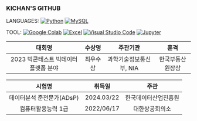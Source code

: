 ### KICHAN'S GITHUB 

LANGUAGES:
[![Python](https://img.shields.io/badge/Python-3776AB?style=flat-square&logo=python&logoColor=white)](https://www.python.org/)
[![MySQL](https://img.shields.io/badge/MySQL-orange?style=flat-square&logo=mysql&logoColor=white)](https://www.mysql.com/)

TOOL:
[![Google Colab](https://img.shields.io/badge/Google_Colab-yellow?style=flat-square&logo=google-colab&logoColor=white)](https://colab.research.google.com/)
[![Excel](https://img.shields.io/badge/Excel-217346?style=flat-square&logo=microsoft-excel&logoColor=white)](https://products.office.com/en-us/excel)
[![Visual Studio Code](https://img.shields.io/badge/Visual_Studio_Code-007ACC?style=flat-square&logo=visual-studio-code&logoColor=white)](https://code.visualstudio.com/)
[![Jupyter](https://img.shields.io/badge/Jupyter-red?style=flat-square&logo=jupyter&logoColor=white)](https://jupyter.org/)

| 대회명 | 수상명 | 주관기관 | 훈격 |
|:--------:|:--------:|:----------:|:------:|
| 2023 빅콘테스트 빅데이터 플랫폼 분야 | 최우수상 | 과학기술정보통신부, NIA | 한국부동산원장상 |

| 시험명                           | 취득일        | 주관                 |
|:-------------------------------:|:------------:|:--------------------:|
| 데이터분석 준전문가(ADsP)       | 2024.03/22   | 한국데이터산업진흥원   |
| 컴퓨터활용능력 1급              | 2022/06/17   | 대한상공회의소         |



